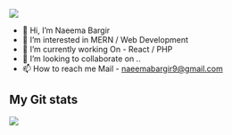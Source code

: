 ![](https://komarev.com/ghpvc/?username=Naeema21&color=blue&label=Profile-Views)

- 👋 Hi, I’m Naeema Bargir
- 👀 I’m interested in MERN / Web Development
- 🌱 I’m currently working On - React /  PHP 
- 💞️ I’m looking to collaborate on ..
- 📫 How to reach me Mail -  naeemabargir9@gmail.com


<h2>My Git stats</h2>
<img src="https://github-readme-stats.vercel.app/api?username=Naeema21&&show_icons=true&count_private=true&theme=radical"/>
<!---
Naeema21/Naeema21 is a ✨ special ✨ repository because its `README.md` (this file) appears on your GitHub profile.
You can click the Preview link to take a look at your changes.
--->
